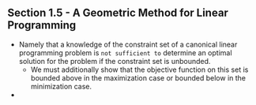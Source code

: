## Section 1.5 - A Geometric Method for Linear Programming
* Namely that a knowledge of the constraint set of a canonical linear programming problem is `not sufficient to` determine an optimal solution for the problem if the constraint set is unbounded.
  * We must additionally show that the objective function on this set is bounded above in the maximization case or bounded below in the minimization case.
*   
